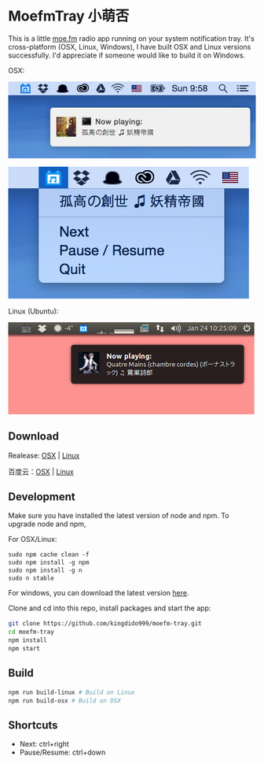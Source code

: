 # MoefmTray 小萌否

This is a little [moe.fm](http://moe.fm/) radio app running on your system notification tray. It's cross-platform (OSX, Linux, Windows), I have built OSX and Linux versions successfully. I'd appreciate if someone would like to build it on Windows.

OSX:

![notify-osx](https://github.com/kingdido999/moefm-tray/raw/master/asset/screenshots/1-24-2016/notify-osx.png)

![menu-osx](https://github.com/kingdido999/moefm-tray/raw/master/asset/screenshots/1-24-2016/menu-osx.png)

Linux (Ubuntu):

![notify-linux](https://github.com/kingdido999/moefm-tray/raw/master/asset/screenshots/1-24-2016/notify-linux.png)

## Download

Realease: [OSX](https://github.com/kingdido999/moefm-tray/releases/download/v0.1.0/MoefmTray-darwin-x64.zip) | [Linux](https://github.com/kingdido999/moefm-tray/releases/download/v0.1.0/MoefmTray-linux-x64.zip)

百度云：[OSX](http://pan.baidu.com/s/1c1fPEs4) | [Linux](http://pan.baidu.com/s/1ZipOy)

## Development

Make sure you have installed the latest version of node and npm. To upgrade node and npm,

For OSX/Linux:

```
sudo npm cache clean -f
sudo npm install -g npm
sudo npm install -g n
sudo n stable
```

For windows, you can download the latest version [here](https://nodejs.org/en/download/).

Clone and cd into this repo, install packages and start the app:

```bash
git clone https://github.com/kingdido999/moefm-tray.git
cd moefm-tray
npm install
npm start
```

## Build

```bash
npm run build-linux # Build on Linux
npm run build-osx # Build on OSX
```

## Shortcuts

- Next: ctrl+right
- Pause/Resume: ctrl+down
